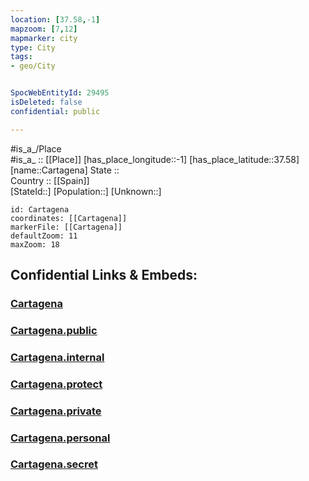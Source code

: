 ```yaml
---
location: [37.58,-1] 
mapzoom: [7,12] 
mapmarker: city 
type: City
tags:
- geo/City


SpocWebEntityId: 29495
isDeleted: false
confidential: public

---
```

#is_a_/Place  
#is_a_ :: [[Place]] 
[has_place_longitude::-1] 
[has_place_latitude::37.58] 
[name::Cartagena] 
State ::  
Country :: [[Spain]]  
[StateId::] 
[Population::] 
[Unknown::] 


```leaflet
id: Cartagena
coordinates: [[Cartagena]] 
markerFile: [[Cartagena]] 
defaultZoom: 11 
maxZoom: 18
```


## Confidential Links & Embeds: 

### [Cartagena](/_Standards/Earth/Continent/Europe/Europe~South/Spain/City/Cartagena.md) 

### [Cartagena.public](/_public/Earth/Continent/Europe/Europe~South/Spain/City/Cartagena.public.md) 

### [Cartagena.internal](/_internal/Earth/Continent/Europe/Europe~South/Spain/City/Cartagena.internal.md) 

### [Cartagena.protect](/_protect/Earth/Continent/Europe/Europe~South/Spain/City/Cartagena.protect.md) 

### [Cartagena.private](/_private/Earth/Continent/Europe/Europe~South/Spain/City/Cartagena.private.md) 

### [Cartagena.personal](/_personal/Earth/Continent/Europe/Europe~South/Spain/City/Cartagena.personal.md) 

### [Cartagena.secret](/_secret/Earth/Continent/Europe/Europe~South/Spain/City/Cartagena.secret.md)

